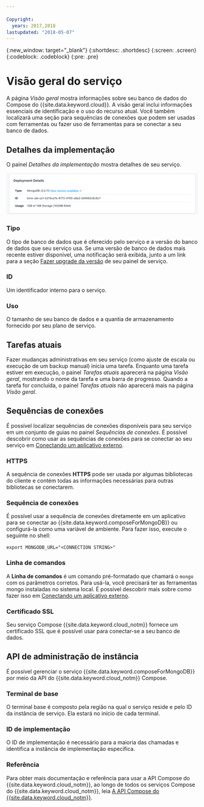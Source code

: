 ```yaml
---

Copyright:
  years: 2017,2018
lastupdated: "2018-05-07"
---
```


{:new_window: target="_blank"}
{:shortdesc: .shortdesc}
{:screen: .screen}
{:codeblock: .codeblock}
{:pre: .pre}

# Visão geral do serviço

A página _Visão geral_ mostra informações sobre seu banco de dados do Compose do {{site.data.keyword.cloud}}. A visão geral inclui informações essenciais de identificação e o uso do recurso atual. Você também localizará uma seção para sequências de conexões que podem ser usadas com ferramentas ou fazer uso de ferramentas para se conectar a seu banco de dados.

## Detalhes da implementação

O painel _Detalhes da implementação_ mostra detalhes de seu serviço.

![Deployment Details](./images/mongodb-deployment-details.png "A view of the Deployment Details panel")

### Tipo

O tipo de banco de dados que é oferecido pelo serviço e a versão do banco de dados que seu serviço usa. Se uma versão de banco de dados mais recente estiver disponível, uma notificação será exibida, junto a um link para a seção [Fazer upgrade da versão](/docs/services/ComposeForMongoDB/dashboard-settings.html#upgrade-version) de seu painel de serviço.

### ID

Um identificador interno para o serviço.

### Uso

O tamanho de seu banco de dados e a quantia de armazenamento fornecido por seu plano de serviço.

## Tarefas atuais

Fazer mudanças administrativas em seu serviço (como ajuste de escala ou execução de um backup manual) inicia uma tarefa. Enquanto uma tarefa estiver em execução, o painel _Tarefas atuais_ aparecerá na página _Visão geral_, mostrando o nome da tarefa e uma barra de progresso. Quando a tarefa for concluída, o painel _Tarefas atuais_ não aparecerá mais na página _Visão geral_.

## Sequências de conexões

É possível localizar sequências de conexões disponíveis para seu serviço em um conjunto de guias no painel _Sequências de conexões_. É possível descobrir como usar as sequências de conexões para se conectar ao seu serviço em [Conectando um aplicativo externo](./connecting-external.html).

### HTTPS

A sequência de conexões **HTTPS** pode ser usada por algumas bibliotecas do cliente e contém todas as informações necessárias para outras bibliotecas se conectarem.

### Sequência de conexões

É possível usar a sequência de conexões diretamente em um aplicativo para se conectar ao {{site.data.keyword.composeForMongoDB}} ou configurá-la como uma variável de ambiente. Para fazer isso, execute o seguinte no shell:

```
export MONGODB_URL="<CONNECTION STRING>"
```

### Linha de comandos

A **Linha de comandos** é um comando pré-formatado que chamará o `mongo` com os parâmetros corretos. Para usá-la, você precisará ter as ferramentas mongo instaladas no sistema local. É possível descobrir mais sobre como fazer isso em [Conectando um aplicativo externo](./connecting-external.html).

### Certificado SSL

Seu serviço Compose {{site.data.keyword.cloud_notm}} fornece um certificado SSL que é possível usar para conectar-se a seu banco de dados.


## API de administração de instância

É possível gerenciar o serviço {{site.data.keyword.composeForMongoDB}} por meio da API do {{site.data.keyword.cloud_notm}} Compose.

### Terminal de base

O terminal base é composto pela região na qual o serviço reside e pelo ID da instância de serviço. Ela estará no início de cada terminal.

### ID de implementação

O ID de implementação é necessário para a maioria das chamadas e identifica a instância de implementação específica.

### Referência

Para obter mais documentação e referência para usar a API Compose do {{site.data.keyword.cloud_notm}}, ao longo de todos os serviços Compose do {{site.data.keyword.cloud_notm}}, leia [A API Compose do {{site.data.keyword.cloud_notm}}](https://www.compose.com/articles/the-ibm-cloud-compose-api/).
